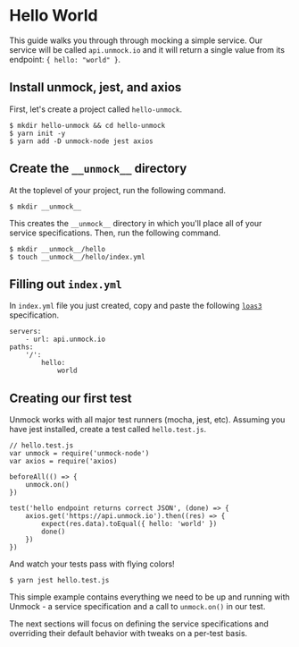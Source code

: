 # Hello World

This guide walks you through through mocking a simple service.  Our service will be called `api.unmock.io` and it will return a single value from its endpoint: `{ hello: "world" }`.

## Install unmock, jest, and axios

First, let's create a project called `hello-unmock`.

```
$ mkdir hello-unmock && cd hello-unmock
$ yarn init -y
$ yarn add -D unmock-node jest axios
```

## Create the `__unmock__` directory

At the toplevel of your project, run the following command.

```
$ mkdir __unmock__ 
```

This creates the `__unmock__` directory in which you'll place all of your service specifications.  Then, run the following command.

```
$ mkdir __unmock__/hello
$ touch __unmock__/hello/index.yml
```

## Filling out `index.yml`

In `index.yml` file you just created, copy and paste the following [`loas3`](https://www.github.com/unmock/loas3) specification.

```
servers:
    - url: api.unmock.io
paths:
    '/':
        hello:
            world
```

## Creating our first test

Unmock works with all major test runners (mocha, jest, etc).  Assuming you have jest installed, create a test called `hello.test.js`.

```
// hello.test.js
var unmock = require('unmock-node')
var axios = require('axios)

beforeAll(() => {
    unmock.on()
})

test('hello endpoint returns correct JSON', (done) => {
    axios.get('https://api.unmock.io').then((res) => {
        expect(res.data).toEqual({ hello: 'world' })
        done()
    })
})
```

And watch your tests pass with flying colors!

```
$ yarn jest hello.test.js
```

This simple example contains everything we need to be up and running with Unmock - a service specification and a call to `unmock.on()` in our test.

The next sections will focus on defining the service specifications and overriding their default behavior with tweaks on a per-test basis.